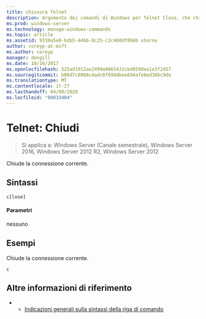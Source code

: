 ```yaml
---
title: chiusura Telnet
description: Argomento dei comandi di Windows per Telnet Close, che chiude la connessione Telnet corrente.
ms.prod: windows-server
ms.technology: manage-windows-commands
ms.topic: article
ms.assetid: 9330a5e0-bdb5-446b-8c25-c2c460df8b6b vhorne
author: coreyp-at-msft
ms.author: coreyp
manager: dongill
ms.date: 10/16/2017
ms.openlocfilehash: 525ad1912ae2499a0665431cbd059dea1e3f2d57
ms.sourcegitcommit: b00d7c8968c4adc8f699dbee694afe6ed36bc9de
ms.translationtype: MT
ms.contentlocale: it-IT
ms.lasthandoff: 04/08/2020
ms.locfileid: "80833404"
---
```

# <a name="telnet-close"></a>Telnet: Chiudi

>Si applica a: Windows Server (Canale semestrale), Windows Server 2016, Windows Server 2012 R2, Windows Server 2012

Chiude la connessione corrente.    

## <a name="syntax"></a>Sintassi  
```  
c[lose]  
```  
#### <a name="parameters"></a>Parametri  
nessuno  
## <a name="examples"></a><a name=BKMK_Examples></a>Esempi  
Chiude la connessione corrente.  
```  
c  
```  
## <a name="additional-references"></a>Altre informazioni di riferimento  
-   - [Indicazioni generali sulla sintassi della riga di comando](command-line-syntax-key.md)  

